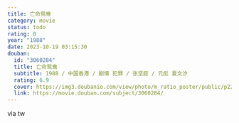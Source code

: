```yaml
---
title: 亡命鸳鸯
category: movie
status: todo
rating: 0
year: "1988"
date: 2023-10-19 03:15:30
douban:
  id: "3060284"
  title: 亡命鸳鸯
  subtitle: 1988 / 中国香港 / 剧情 犯罪 / 张坚庭 / 元彪 夏文汐
  rating: 6.9
  cover: https://img3.doubanio.com/view/photo/m_ratio_poster/public/p2204693383.jpg
  link: https://movie.douban.com/subject/3060284/
---
```


via tw
